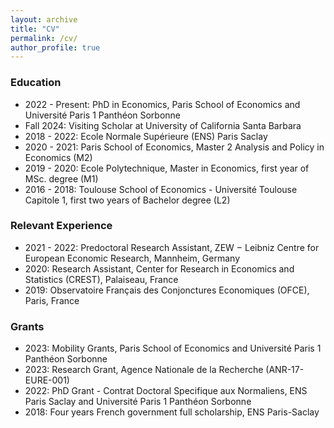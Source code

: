 ```yaml
---
layout: archive
title: "CV"
permalink: /cv/
author_profile: true
---
```


<div class="teaching">
  
  <h3>Education</h3>
  <ul>
    <li>2022 - Present: PhD in Economics, Paris School of Economics and Université Paris 1 Panthéon Sorbonne</li>
    <li>Fall 2024: Visiting Scholar at University of California Santa Barbara</li>
    <li>2018 - 2022: Ecole Normale Supérieure (ENS) Paris Saclay</li>
    <li>2020 - 2021: Paris School of Economics, Master 2 Analysis and Policy in Economics (M2)</li>
    <li>2019 - 2020: Ecole Polytechnique, Master in Economics, first year of MSc. degree (M1)</li>
    <li>2016 - 2018: Toulouse School of Economics - Université Toulouse Capitole 1, first two years of Bachelor degree (L2)</li>
  </ul>

  <h3>Relevant Experience</h3>
  <ul>
    <li>2021 -  2022: Predoctoral Research Assistant, ZEW − Leibniz Centre for European Economic Research, Mannheim, Germany</li>
    <li>2020: Research Assistant, Center for Research in Economics and Statistics (CREST), Palaiseau, France</li>
    <li>2019: Observatoire Français des Conjonctures Economiques (OFCE), Paris, France</li>
  </ul>

  <h3>Grants</h3>
  <ul>
    <li>2023: Mobility Grants, Paris School of Economics and Université Paris 1 Panthéon Sorbonne</li>
    <li>2023: Research Grant, Agence Nationale de la Recherche (ANR-17-EURE-001)</li>
    <li>2022: PhD Grant - Contrat Doctoral Specifique aux Normaliens, ENS Paris Saclay and Université Paris 1 Panthéon Sorbonne</li>
    <li>2018: Four years French government full scholarship, ENS Paris-Saclay</li>
  </ul>
</div>
